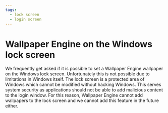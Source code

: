 ```yaml
---
tags:
  - lock screen
  - login screen
---
```


# Wallpaper Engine on the Windows lock screen

We frequently get asked if it is possible to set a Wallpaper Engine wallpaper on the Windows lock screen. Unfortunately this is not possible due to limitations in Windows itself. The lock screen is a protected area of Windows which cannot be modified without hacking Windows. This serves system security as applications should not be able to add malicious content to the login window. For this reason, Wallpaper Engine cannot add wallpapers to the lock screen and we cannot add this feature in the future either.